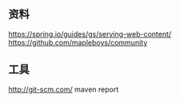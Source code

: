 ## 资料
https://spring.io/guides/gs/serving-web-content/
https://github.com/mapleboys/community

## 工具
http://git-scm.com/
maven report
